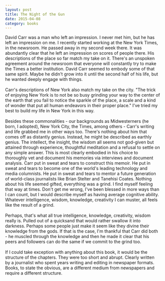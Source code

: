 ```yaml
---
layout: post
title: The Night of the Gun 
date: 2015-04-08
category: books
---
```

David Carr was a man who left an impression. I never met him, but he has left an impression on me. I recently started working at the New York Times, in the newsroom. He passed away in my second week there. It was abundantly clear that he left an impression on scores of people there. His descriptions of the place so far match my take on it. There's an unspoken agreement around the newsroom that everyone will constantly try to make the Times a better institution. David Carr seemed to embody some of that same spirit. Maybe he didn't grow into it until the second half of his life, but he wanted deeply engage with things. <br/><br/>Carr's descriptions of New York also match my take on the city. "The trick of enjoying New York is to not be so busy grinding your way to the center of the earth that you fail to notice the sparkle of the place, a scale and a kind of wonder that put all human endeavors in their proper place." I've tried my best to build my life in New York in this way.<br/><br/>Besides these commonalities - our backgrounds as Midwesterners (he born, I adopted), New York City, the Times, among others - Carr's writing and life grabbed me in other ways too. There's nothing about him that comes off as distantly genius. Instead, he might be described as earthly genius. The intellect, the insight, the wisdom all seems not god-given but attained through experience, thoughtful meditation and a refusal to settle on any simple answer. This is most clearly embodied in his choice to thoroughly vet and document his memories via interviews and document analysis. Carr put in sweat and tears to construct this memoir. He put in sweat and tears to become one of the world's leading technology and media columnists. He put in sweat and tears to mentor a future generation of world-class journalists like Brian Stelter and Tanehisi Coates. Nothing about his life seemed gifted, everything was a grind. I find myself feeling that way at times. Don't get me wrong, I've been blessed in more ways than I can count, but I would describe myself as having average cognitive ability. Whatever intelligence, wisdom, knowledge, creativity I can muster, all feels like the result of a grind.<br/><br/>Perhaps, that's what all true intelligence, knowledge, creativity, wisdom really is. Pulled out of a quicksand that would rather swallow it into darkness. Perhaps some people just make it seem like they divine their knowledge from the gods. If that is the case, I'm thankful that Carr did both - he muscled through the knowledge and then he made it clear that his peers and followers can do the same if we commit to the grind too. <br/><br/>If I could take exception with anything about this book, it would be the structure of the chapters. They were too short and abrupt. Clearly written by a journalist who spent years writing and editing in newspaper formats. Books, to state the obvious, are a different medium from newspapers and require a different structure.

